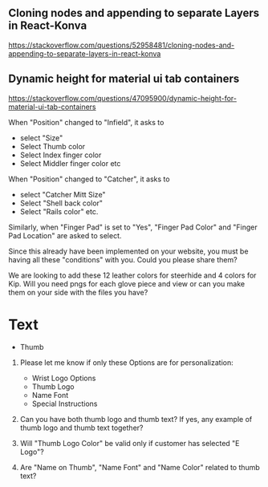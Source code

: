 ## Cloning nodes and appending to separate Layers in React-Konva
https://stackoverflow.com/questions/52958481/cloning-nodes-and-appending-to-separate-layers-in-react-konva

## Dynamic height for material ui tab containers
https://stackoverflow.com/questions/47095900/dynamic-height-for-material-ui-tab-containers

When "Position" changed to "Infield", it asks to 
- select "Size"
- Select Thumb color
- Select Index finger color
- Select Middler finger color etc

When "Position" changed to "Catcher", it asks to 
- select "Catcher Mitt Size"
- Select "Shell back color"
- Select "Rails color" etc.

Similarly, when "Finger Pad" is set to "Yes", "Finger Pad Color" and "Finger Pad Location" are asked to select.

Since this already have been implemented on your website, you must be having all these "conditions" with you.
Could you please share them? 


We are looking to add these 12 leather colors for steerhide and 4 colors for Kip. Will you need pngs for each glove piece and view or can you make them on your side with the files you have?

# Text
- Thumb



1. Please let me know if only these Options are for personalization:
   - Wrist Logo Options
   - Thumb Logo
   - Name Font
   - Special Instructions


2. Can you have both thumb logo and thumb text? If yes, any example of thumb logo and thumb text together?

3. Will "Thumb Logo Color" be valid only if customer has selected "E Logo"?

4. Are "Name on Thumb", "Name Font" and "Name Color" related to thumb text?